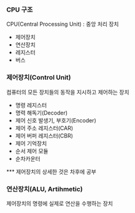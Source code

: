 ### CPU 구조
CPU(Central Processing Unit) : 중앙 처리 장치
- 제어장치
- 연산장치
- 레지스터
- 버스

### 제어장치(Control Unit)
컴퓨터의 모든 장치들의 동작을 지시하고 제어하는 장치

- 명령 레지스터
- 명력 해독기(Decoder)
- 제어 신호 발생기, 부호기(Encoder)
- 제어 주소 레지스터(CAR)
- 제어 버퍼 레지스터(CBR)
- 제어 기억장치
- 순서 제어 모듈
- 순차카운터

*** 제어장치의 상세한 것은 차후에 공부

### 연산장치(ALU, Artihmetic)
제어장치의 명령에 실제로 연산을 수행하는 장치

